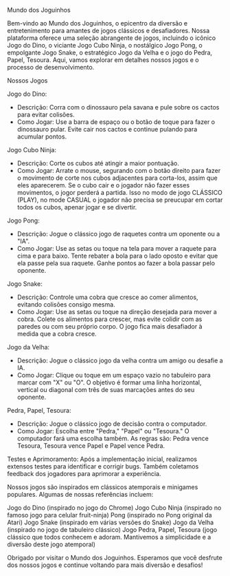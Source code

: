 Mundo dos Joguinhos

Bem-vindo ao Mundo dos Joguinhos, o epicentro da diversão e entretenimento para amantes de jogos clássicos e desafiadores. Nossa plataforma oferece uma seleção abrangente de jogos, incluindo o icônico Jogo do Dino, o viciante Jogo Cubo Ninja, o nostálgico Jogo Pong, o empolgante Jogo Snake, o estratégico Jogo da Velha e o jogo do Pedra, Papel, Tesoura. Aqui, vamos explorar em detalhes nossos jogos e o processo de desenvolvimento.


Nossos Jogos

Jogo do Dino:

- Descrição: Corra com o dinossauro pela savana e pule sobre os cactos para evitar colisões.
- Como Jogar: Use a barra de espaço ou o botão de toque para fazer o dinossauro pular. Evite cair nos cactos e continue pulando para acumular pontos.


Jogo Cubo Ninja:

- Descrição: Corte os cubos até atingir a maior pontuação.
- Como Jogar: Arrate o mouse, segurando com o botão direito para fazer o movimento de corte nos cubos adjacentes para corta-los, assim que eles aparecerem. Se o cubo cair e o jogador não fazer esses movimentos, o jogor perderá a partida. Isso no modo de jogo CLÁSSICO (PLAY), no mode CASUAL o jogador não precisa se preucupar em cortar todos os cubos, apenar jogar e se divertir. 


Jogo Pong:

- Descrição: Jogue o clássico jogo de raquetes contra um oponente ou a "IA".
- Como Jogar: Use as setas ou toque na tela para mover a raquete para cima e para baixo. Tente rebater a bola para o lado oposto e evitar que ela passe pela sua raquete. Ganhe pontos ao fazer a bola passar pelo oponente.


Jogo Snake:

- Descrição: Controle uma cobra que cresce ao comer alimentos, evitando colisões consigo mesma.
- Como Jogar: Use as setas ou toque na direção desejada para mover a cobra. Colete os alimentos para crescer, mas evite colidir com as paredes ou com seu próprio corpo. O jogo fica mais desafiador à medida que a cobra cresce.


Jogo da Velha:

- Descrição: Jogue o clássico jogo da velha contra um amigo ou desafie a IA.
- Como Jogar: Clique ou toque em um espaço vazio no tabuleiro para marcar com "X" ou "O". O objetivo é formar uma linha horizontal, vertical ou diagonal com três de suas marcações antes do seu oponente.


Pedra, Papel, Tesoura:

- Descrição: Jogue o clássico jogo de decisão contra o computador.
- Como Jogar: Escolha entre "Pedra," "Papel" ou "Tesoura." O computador fará uma escolha também. As regras são: Pedra vence Tesoura, Tesoura vence Papel e Papel vence Pedra.


Testes e Aprimoramento: Após a implementação inicial, realizamos extensos testes para identificar e corrigir bugs. Também coletamos feedback dos jogadores para aprimorar a experiência.

Nossos jogos são inspirados em clássicos atemporais e minigames populares. Algumas de nossas referências incluem:

Jogo do Dino (inspirado no jogo do Chrome)
Jogo Cubo Ninja (inspirado no famoso jogo para celular fruit-ninja)
Pong (inspirado no Pong original da Atari)
Jogo Snake (inspirado em várias versões do Snake)
Jogo da Velha (inspirado no jogo de tabuleiro clássico)
Jogo Pedra, Papel, Tesoura (jogo clássico que todos conhecem e adoram. Mantivemos a simplicidade e a diversão deste jogo atemporal)

Obrigado por visitar o Mundo dos Joguinhos. Esperamos que você desfrute dos nossos jogos e continue voltando para mais diversão e desafios!
